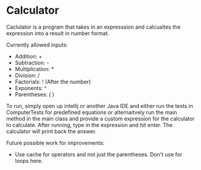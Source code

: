 # Calculator

Caclulator is a program that takes in an expresssion and calcualtes the expression into a result in number format.

Currently allowed inputs:
  - Addition: +
  - Subtraction: -
  - Multiplication: *
  - Division: /
  - Factorials: ! (After the number)
  - Exponents:  ^
  - Parentheses: ( )

To run, simply open up intellij or another Java IDE and either run the tests in ComputerTests for predefined equations or alternaitvely run the main method in the main class and provide a custom expression for the calculator to calculate. After running, type in the expression and hit enter. The calculator will print back the answer.

Future possible work for improvements:
  - Use cache for operators and not just the parentheses. Don't use for loops here.
